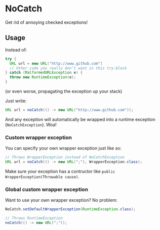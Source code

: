 # NoCatch
Get rid of annoying checked exceptions!

## Usage
Instead of:
```java
try {
  URL url = new URL("http://www.github.com")
  // Other code you really don't want in this try-block
} catch (MalformedURLException e) {
  throw new RuntimeException(e);
}
```
(or even worse, propagating the exception up your stack)

Just write:
```java
URL url = noCatch(() -> new URL("http://www.github.com"));
```

And any exception will automatically be wrapped into a runtime exception (`NoCatchException`). Woa!

### Custom wrapper exception

You can specify your own wrapper exception just like so:
```java
// Throws WrapperException instead of NoCatchException
URL url = noCatch(() -> new URL(";"), WrapperException.class);
```
Make sure your exception has a contructor like `public WrapperException(Throwable cause)`.

### Global custom wrapper exception

Want to use your own wrapper exception? No problem:
```java
NoCatch.setDefaultWrapperException(RuntimeException.class);

// Throws RuntimeException
noCatch(() -> new URL(";"));
```
